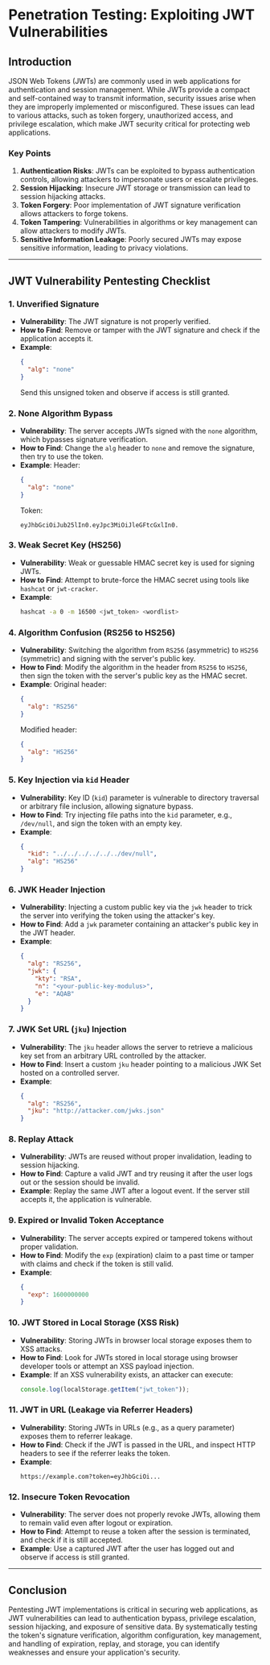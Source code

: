 # Penetration Testing: Exploiting JWT Vulnerabilities

## Introduction

JSON Web Tokens (JWTs) are commonly used in web applications for authentication and session management. While JWTs provide a compact and self-contained way to transmit information, security issues arise when they are improperly implemented or misconfigured. These issues can lead to various attacks, such as token forgery, unauthorized access, and privilege escalation, which make JWT security critical for protecting web applications.

### Key Points
1. **Authentication Risks**: JWTs can be exploited to bypass authentication controls, allowing attackers to impersonate users or escalate privileges.
2. **Session Hijacking**: Insecure JWT storage or transmission can lead to session hijacking attacks.
3. **Token Forgery**: Poor implementation of JWT signature verification allows attackers to forge tokens.
4. **Token Tampering**: Vulnerabilities in algorithms or key management can allow attackers to modify JWTs.
5. **Sensitive Information Leakage**: Poorly secured JWTs may expose sensitive information, leading to privacy violations.

---

## JWT Vulnerability Pentesting Checklist

### 1. **Unverified Signature**
   - **Vulnerability**: The JWT signature is not properly verified.
   - **How to Find**: Remove or tamper with the JWT signature and check if the application accepts it.
   - **Example**:
     ```json
     {
       "alg": "none"
     }
     ```
     Send this unsigned token and observe if access is still granted.

### 2. **None Algorithm Bypass**
   - **Vulnerability**: The server accepts JWTs signed with the `none` algorithm, which bypasses signature verification.
   - **How to Find**: Change the `alg` header to `none` and remove the signature, then try to use the token.
   - **Example**:
     Header:
     ```json
     {
       "alg": "none"
     }
     ```
     Token: 
     ```
     eyJhbGciOiJub25lIn0.eyJpc3MiOiJleGFtcGxlIn0.
     ```

### 3. **Weak Secret Key (HS256)**
   - **Vulnerability**: Weak or guessable HMAC secret key is used for signing JWTs.
   - **How to Find**: Attempt to brute-force the HMAC secret using tools like `hashcat` or `jwt-cracker`.
   - **Example**:
     ```bash
     hashcat -a 0 -m 16500 <jwt_token> <wordlist>
     ```

### 4. **Algorithm Confusion (RS256 to HS256)**
   - **Vulnerability**: Switching the algorithm from `RS256` (asymmetric) to `HS256` (symmetric) and signing with the server's public key.
   - **How to Find**: Modify the algorithm in the header from `RS256` to `HS256`, then sign the token with the server's public key as the HMAC secret.
   - **Example**:
     Original header:
     ```json
     {
       "alg": "RS256"
     }
     ```
     Modified header:
     ```json
     {
       "alg": "HS256"
     }
     ```

### 5. **Key Injection via `kid` Header**
   - **Vulnerability**: Key ID (`kid`) parameter is vulnerable to directory traversal or arbitrary file inclusion, allowing signature bypass.
   - **How to Find**: Try injecting file paths into the `kid` parameter, e.g., `/dev/null`, and sign the token with an empty key.
   - **Example**:
     ```json
     {
       "kid": "../../../../../../dev/null",
       "alg": "HS256"
     }
     ```

### 6. **JWK Header Injection**
   - **Vulnerability**: Injecting a custom public key via the `jwk` header to trick the server into verifying the token using the attacker's key.
   - **How to Find**: Add a `jwk` parameter containing an attacker's public key in the JWT header.
   - **Example**:
     ```json
     {
       "alg": "RS256",
       "jwk": {
         "kty": "RSA",
         "n": "<your-public-key-modulus>",
         "e": "AQAB"
       }
     }
     ```

### 7. **JWK Set URL (`jku`) Injection**
   - **Vulnerability**: The `jku` header allows the server to retrieve a malicious key set from an arbitrary URL controlled by the attacker.
   - **How to Find**: Insert a custom `jku` header pointing to a malicious JWK Set hosted on a controlled server.
   - **Example**:
     ```json
     {
       "alg": "RS256",
       "jku": "http://attacker.com/jwks.json"
     }
     ```

### 8. **Replay Attack**
   - **Vulnerability**: JWTs are reused without proper invalidation, leading to session hijacking.
   - **How to Find**: Capture a valid JWT and try reusing it after the user logs out or the session should be invalid.
   - **Example**: Replay the same JWT after a logout event. If the server still accepts it, the application is vulnerable.

### 9. **Expired or Invalid Token Acceptance**
   - **Vulnerability**: The server accepts expired or tampered tokens without proper validation.
   - **How to Find**: Modify the `exp` (expiration) claim to a past time or tamper with claims and check if the token is still valid.
   - **Example**:
     ```json
     {
       "exp": 1600000000
     }
     ```

### 10. **JWT Stored in Local Storage (XSS Risk)**
   - **Vulnerability**: Storing JWTs in browser local storage exposes them to XSS attacks.
   - **How to Find**: Look for JWTs stored in local storage using browser developer tools or attempt an XSS payload injection.
   - **Example**: If an XSS vulnerability exists, an attacker can execute:
     ```javascript
     console.log(localStorage.getItem("jwt_token"));
     ```

### 11. **JWT in URL (Leakage via Referrer Headers)**
   - **Vulnerability**: Storing JWTs in URLs (e.g., as a query parameter) exposes them to referrer leakage.
   - **How to Find**: Check if the JWT is passed in the URL, and inspect HTTP headers to see if the referrer leaks the token.
   - **Example**:
     ```
     https://example.com?token=eyJhbGciOi...
     ```

### 12. **Insecure Token Revocation**
   - **Vulnerability**: The server does not properly revoke JWTs, allowing them to remain valid even after logout or expiration.
   - **How to Find**: Attempt to reuse a token after the session is terminated, and check if it is still accepted.
   - **Example**: Use a captured JWT after the user has logged out and observe if access is still granted.

---

## Conclusion

Pentesting JWT implementations is critical in securing web applications, as JWT vulnerabilities can lead to authentication bypass, privilege escalation, session hijacking, and exposure of sensitive data. By systematically testing the token's signature verification, algorithm configuration, key management, and handling of expiration, replay, and storage, you can identify weaknesses and ensure your application's security.
